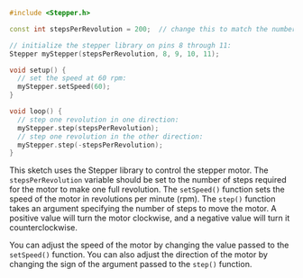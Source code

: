 ```cpp
#include <Stepper.h>

const int stepsPerRevolution = 200;  // change this to match the number of steps per revolution for your motor

// initialize the stepper library on pins 8 through 11:
Stepper myStepper(stepsPerRevolution, 8, 9, 10, 11);

void setup() {
  // set the speed at 60 rpm:
  myStepper.setSpeed(60);
}

void loop() {
  // step one revolution in one direction:
  myStepper.step(stepsPerRevolution);
  // step one revolution in the other direction:
  myStepper.step(-stepsPerRevolution);
}

```

This sketch uses the Stepper library to control the stepper motor. The `stepsPerRevolution` variable should be set to the number of steps required for the motor to make one full revolution. The `setSpeed()` function sets the speed of the motor in revolutions per minute (rpm). The `step()` function takes an argument specifying the number of steps to move the motor. A positive value will turn the motor clockwise, and a negative value will turn it counterclockwise.

You can adjust the speed of the motor by changing the value passed to the `setSpeed()` function. You can also adjust the direction of the motor by changing the sign of the argument passed to the `step()` function.